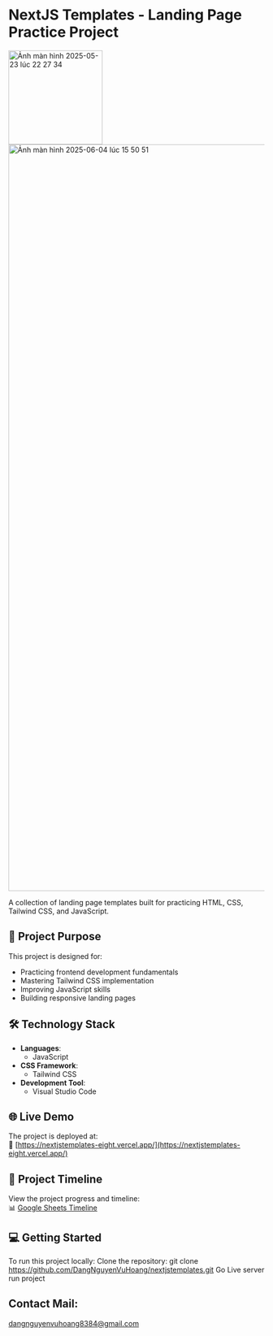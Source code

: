 # NextJS Templates - Landing Page Practice Project
<img width="185" alt="Ảnh màn hình 2025-05-23 lúc 22 27 34" src="https://github.com/user-attachments/assets/5e9bd724-2c30-41a3-bcde-55236e6e25d6" />

<img width="1470" alt="Ảnh màn hình 2025-06-04 lúc 15 50 51" src="https://github.com/user-attachments/assets/0b13f323-73e7-42bb-a872-3cd29ad23df3" />


A collection of landing page templates built for practicing HTML, CSS, Tailwind CSS, and JavaScript.
## 🎯 Project Purpose
This project is designed for:
- Practicing frontend development fundamentals
- Mastering Tailwind CSS implementation
- Improving JavaScript skills
- Building responsive landing pages

## 🛠 Technology Stack
- **Languages**: 
  - JavaScript
- **CSS Framework**: 
  - Tailwind CSS
- **Development Tool**: 
  - Visual Studio Code

## 🌐 Live Demo
The project is deployed at:  
🔗 [https://nextjstemplates-eight.vercel.app/](https://nextjstemplates-eight.vercel.app/)

## 📅 Project Timeline
View the project progress and timeline:  
📊 [Google Sheets Timeline](https://docs.google.com/spreadsheets/d/1kNfd9GcW-BIzTLkAX8PJgW39XrgoQhr1OWcZjjDCXbM/edit?hl=vi&gid=0#gid=0)

## 💻 Getting Started
To run this project locally:
Clone the repository:
git clone https://github.com/DangNguyenVuHoang/nextjstemplates.git
Go Live server run project

## Contact Mail:
dangnguyenvuhoang8384@gmail.com
